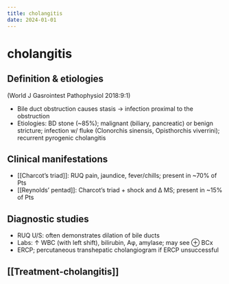 ```yaml
---
title: cholangitis
date: 2024-01-01
---
```

# cholangitis


## Definition & etiologies 
(World J Gasrointest Pathophysiol 2018:9:1)
* Bile duct obstruction causes stasis → infection proximal to the obstruction
* Etiologies: BD stone (~85%); malignant (biliary, pancreatic) or benign stricture; infection w/ fluke (Clonorchis sinensis, Opisthorchis viverrini); recurrent pyrogenic cholangitis

## Clinical manifestations
* [[Charcot’s triad]]: RUQ pain, jaundice, fever/chills; present in ~70% of Pts
* [[Reynolds’ pentad]]: Charcot’s triad + shock and Δ MS; present in ~15% of Pts

## Diagnostic studies
* RUQ U/S: often demonstrates dilation of bile ducts
* Labs: ↑ WBC (with left shift), bilirubin, Aφ, amylase; may see ⊕ BCx
* ERCP; percutaneous transhepatic cholangiogram if ERCP unsuccessful

## [[Treatment-cholangitis]]
